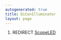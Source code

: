 ```yaml
---
autogenerated: true
title: DiConIlluminator
layout: page
---
```


1.  REDIRECT [ScopeLED](ScopeLED "wikilink")
